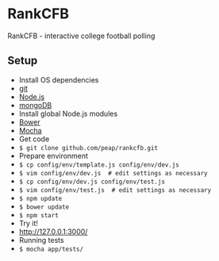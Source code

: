 RankCFB
=======

RankCFB - interactive college football polling

Setup
-----

* Install OS dependencies
 * [git](http://www.git-scm.com/)
 * [Node.js](http://nodejs.org/)
 * [mongoDB](http://www.mongodb.org/)
* Install global Node.js modules
 * [Bower](http://bower.io/)
 * [Mocha](http://mochajs.org/)
* Get code
 * `$ git clone github.com/peap/rankcfb.git`
* Prepare environment
 * `$ cp config/env/template.js config/env/dev.js`
 * `$ vim config/env/dev.js  # edit settings as necessary`
 * `$ cp config/env/dev.js config/env/test.js`
 * `$ vim config/env/test.js  # edit settings as necessary`
 * `$ npm update`
 * `$ bower update`
 * `$ npm start`
* Try it!
 * http://127.0.0.1:3000/
* Running tests
 * `$ mocha app/tests/`
